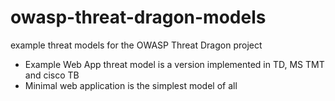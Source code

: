 # owasp-threat-dragon-models
example threat models for the OWASP Threat Dragon project
* Example Web App threat model is a version implemented in TD, MS TMT and cisco TB
* Minimal web application is the simplest model of all
